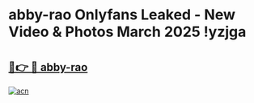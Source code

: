# abby-rao Onlyfans Leaked - New Video & Photos March 2025 !yzjga

# <h2><a href="https://bw4f5p.iuczelnia.edu.pl?title=abby-rao&ref=yzjga">🔗👉 🔴 abby-rao</a></h2>

[![acn](https://github.com/user-attachments/assets/0f9c940e-d8b0-45ae-aac7-cd30a18b3e1c)](https://bw4f5p.iuczelnia.edu.pl?title=abby-rao&ref=yzjga)

